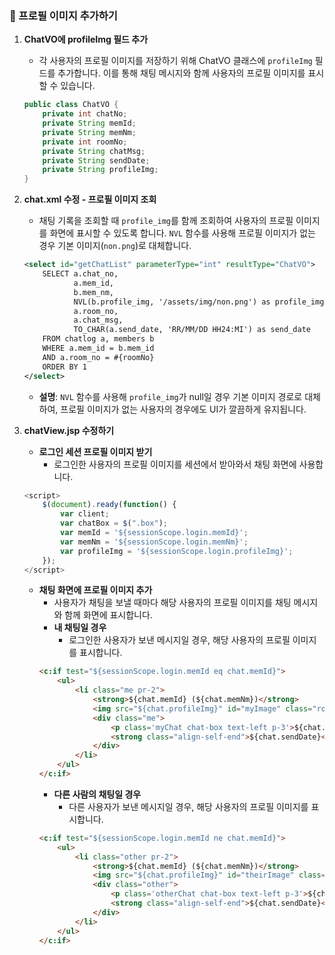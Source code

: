 ### 👤 프로필 이미지 추가하기
1. **ChatVO에 profileImg 필드 추가**
   - 각 사용자의 프로필 이미지를 저장하기 위해 ChatVO 클래스에 `profileImg` 필드를 추가합니다. 이를 통해 채팅 메시지와 함께 사용자의 프로필 이미지를 표시할 수 있습니다.
   ```java
   public class ChatVO {
       private int chatNo;
       private String memId;
       private String memNm;
       private int roomNo;
       private String chatMsg;
       private String sendDate;
       private String profileImg;
   }
   ```

2. **chat.xml 수정 - 프로필 이미지 조회**
   - 채팅 기록을 조회할 때 `profile_img`를 함께 조회하여 사용자의 프로필 이미지를 화면에 표시할 수 있도록 합니다. `NVL` 함수를 사용해 프로필 이미지가 없는 경우 기본 이미지(`non.png`)로 대체합니다.
   ```xml
   <select id="getChatList" parameterType="int" resultType="ChatVO">
       SELECT a.chat_no,
              a.mem_id,
              b.mem_nm,
              NVL(b.profile_img, '/assets/img/non.png') as profile_img,
              a.room_no,
              a.chat_msg,
              TO_CHAR(a.send_date, 'RR/MM/DD HH24:MI') as send_date
       FROM chatlog a, members b
       WHERE a.mem_id = b.mem_id
       AND a.room_no = #{roomNo}
       ORDER BY 1
   </select>
   ```
   - **설명**: `NVL` 함수를 사용해 `profile_img`가 null일 경우 기본 이미지 경로로 대체하여, 프로필 이미지가 없는 사용자의 경우에도 UI가 깔끔하게 유지됩니다.

3. **chatView.jsp 수정하기**
   - **로그인 세션 프로필 이미지 받기**
     - 로그인한 사용자의 프로필 이미지를 세션에서 받아와서 채팅 화면에 사용합니다.
   ```javascript
   <script>
       $(document).ready(function() {
           var client;
           var chatBox = $(".box");
           var memId = '${sessionScope.login.memId}';
           var memNm = '${sessionScope.login.memNm}';
           var profileImg = '${sessionScope.login.profileImg}';
       });
   </script>
   ```
   - **채팅 화면에 프로필 이미지 추가**
     - 사용자가 채팅을 보낼 때마다 해당 사용자의 프로필 이미지를 채팅 메시지와 함께 화면에 표시합니다.
     - **내 채팅일 경우**
       - 로그인한 사용자가 보낸 메시지일 경우, 해당 사용자의 프로필 이미지를 표시합니다.
     ```html
     <c:if test="${sessionScope.login.memId eq chat.memId}">
         <ul>
             <li class="me pr-2">
                 <strong>${chat.memId} (${chat.memNm})</strong>
                 <img src="${chat.profileImg}" id="myImage" class="rounded-circle img-thumbnail shadow-sm" width="60" style="cursor: pointer;">
                 <div class="me">
                     <p class='myChat chat-box text-left p-3'>${chat.chatMsg}</p>
                     <strong class="align-self-end">${chat.sendDate}</strong>
                 </div>
             </li>
         </ul>
     </c:if>
     ```
     - **다른 사람의 채팅일 경우**
       - 다른 사용자가 보낸 메시지일 경우, 해당 사용자의 프로필 이미지를 표시합니다.
     ```html
     <c:if test="${sessionScope.login.memId ne chat.memId}">
         <ul>
             <li class="other pr-2">
                 <strong>${chat.memId} (${chat.memNm})</strong>
                 <img src="${chat.profileImg}" id="theirImage" class="rounded-circle img-thumbnail shadow-sm" width="60" style="cursor: pointer;">
                 <div class="other">
                     <p class='otherChat chat-box text-left p-3'>${chat.chatMsg}</p>
                     <strong class="align-self-end">${chat.sendDate}</strong>
                 </div>
             </li>
         </ul>
     </c:if>
     ```


